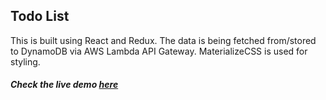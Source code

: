 ## Todo List  

This is built using React and Redux. The data is being fetched from/stored to DynamoDB via AWS Lambda API Gateway. MaterializeCSS is used for styling. <br/>
##### Check the live demo [here](http://react-aws.vishwas.tech/todolist/)
